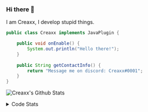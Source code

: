 ### Hi there 👋

I am Creaxx, I develop stupid things. 

```java
public class Creaxx implements JavaPlugin {

    public void onEnable() {
        System.out.println("Hello there!");
    }
    
    public String getContactInfo() {
        return "Message me on discord: Creaxx#0001";
    }
}
```

![Creaxx's Github Stats](https://github-readme-stats.vercel.app/api?username=CreaxxOG&show_icons=true&theme=dark&count_private=true)

<details>
  <summary>Code Stats</summary>

<!--START_SECTION:waka-->
![Code Time](http://img.shields.io/badge/Code%20Time-1%2C087%20hrs%2044%20mins-blue)

![Lines of code](https://img.shields.io/badge/From%20Hello%20World%20I%27ve%20Written-169%20lines%20of%20code-blue)

**🐱 My GitHub Data** 

> 🏆 298 Contributions in the Year 2023
 > 
> 📦 66.2 kB Used in GitHub's Storage 
 > 
> 🚫 Not Opted to Hire
 > 
> 📜 4 Public Repositories 
 > 
> 🔑 2 Private Repositories  
 > 
**I'm an Early 🐤** 

```text
🌞 Morning    76 commits     ██░░░░░░░░░░░░░░░░░░░░░░░   7.97% 
🌆 Daytime    470 commits    ████████████░░░░░░░░░░░░░   49.27% 
🌃 Evening    390 commits    ██████████░░░░░░░░░░░░░░░   40.88% 
🌙 Night      18 commits     ░░░░░░░░░░░░░░░░░░░░░░░░░   1.89%

```
📅 **I'm Most Productive on Saturday** 

```text
Monday       84 commits     ██░░░░░░░░░░░░░░░░░░░░░░░   8.81% 
Tuesday      154 commits    ████░░░░░░░░░░░░░░░░░░░░░   16.14% 
Wednesday    98 commits     ██░░░░░░░░░░░░░░░░░░░░░░░   10.27% 
Thursday     117 commits    ███░░░░░░░░░░░░░░░░░░░░░░   12.26% 
Friday       120 commits    ███░░░░░░░░░░░░░░░░░░░░░░   12.58% 
Saturday     258 commits    ██████░░░░░░░░░░░░░░░░░░░   27.04% 
Sunday       123 commits    ███░░░░░░░░░░░░░░░░░░░░░░   12.89%

```


📊 **This Week I Spent My Time On** 

```text
💬 Programming Languages: 
No Activity Tracked This Week

🔥 Editors: 
No Activity Tracked This Week

```

**I Mostly Code in Java** 

```text
Java                     14 repos            ████████████████░░░░░░░░░   66.67% 
Kotlin                   6 repos             ███████░░░░░░░░░░░░░░░░░░   28.57% 
EJS                      1 repo              █░░░░░░░░░░░░░░░░░░░░░░░░   4.76%

```



 Last Updated on 28/01/2023 01:42:52 UTC
<!--END_SECTION:waka-->
</details>
